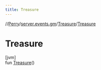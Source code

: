 ```yaml
---
title: Treasure
---
```

//[Perry](../../../index.html)/[server.events.gm](../index.html)/[Treasure](index.html)/[Treasure](-treasure.html)



# Treasure



[jvm]\
fun [Treasure](-treasure.html)()




